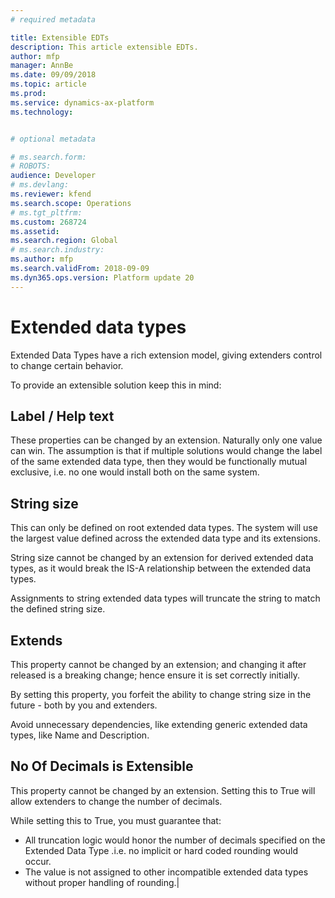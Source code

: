 ```yaml
---
# required metadata

title: Extensible EDTs
description: This article extensible EDTs.
author: mfp
manager: AnnBe
ms.date: 09/09/2018
ms.topic: article
ms.prod: 
ms.service: dynamics-ax-platform
ms.technology: 


# optional metadata

# ms.search.form: 
# ROBOTS: 
audience: Developer
# ms.devlang: 
ms.reviewer: kfend
ms.search.scope: Operations
# ms.tgt_pltfrm: 
ms.custom: 268724
ms.assetid: 
ms.search.region: Global
# ms.search.industry: 
ms.author: mfp
ms.search.validFrom: 2018-09-09
ms.dyn365.ops.version: Platform update 20
---
```


# Extended data types

Extended Data Types have a rich extension model, giving extenders control to change certain behavior.  

To provide an extensible solution keep this in mind: 

## Label / Help text
These properties can be changed by an extension. Naturally only one value can win.  The assumption is that if multiple solutions would change the label of the same extended data type, then they would be functionally mutual exclusive, i.e. no one would install both on the same system.

## String size
This can only be defined on root extended data types.  The system will use the largest value defined across the extended data type and its extensions.

String size cannot be changed by an extension for derived extended data types, as it would break the IS-A relationship between the extended data types. 

Assignments to string extended data types will truncate the string to match the defined string size.

## Extends
This property cannot be changed by an extension; and changing it after released is a breaking change; hence ensure it is set correctly initially. 

By setting this property, you forfeit the ability to change string size in the future - both by you and extenders.

Avoid unnecessary dependencies, like extending generic extended data types, like Name and Description.

## No Of Decimals is Extensible
This property cannot be changed by an extension. Setting this to True will allow extenders to change the number of decimals. 

While setting this to True, you must guarantee that:
+ All truncation logic would honor the number of decimals specified on the Extended Data Type .i.e. no implicit or hard coded rounding would occur.
+ The value is not assigned to other incompatible extended data types without proper handling of rounding.|
